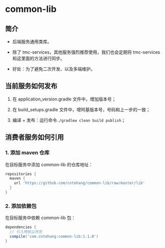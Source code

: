 # common-lib

## 简介

- 后端服务通用类库。

- 除了 tmc-services，其他服务强烈推荐使用，我们也会定期将 tmc-services 和这里面的方法进行同步。

- 好处：为了避免二次开发、以及多端维护。

## 当前服务如何发布

1. 在 application_version.gradle 文件中，增加版本号；

2. 在 build_setups.gradle 文件中，增阿基版本号，号码和上一步的一致；

3. 编译 + 发布：运行命令`./gradlew clean build publish`；

## 消费者服务如何引用

### 1. 添加 maven 仓库

在目标服务中添加 common-lib 的仓库地址：
```gradle
repositories {
  maven {
    url 'https://github.com/cntehang/common-lib/raw/master/lib'
  }
}
```

### 2. 添加依赖包

在目标服务中依赖 common-lib 包：
```gradle
dependencies {
  // 引入特航公共包
  compile('com.cntehang:common-lib:1.1.0')
}
```